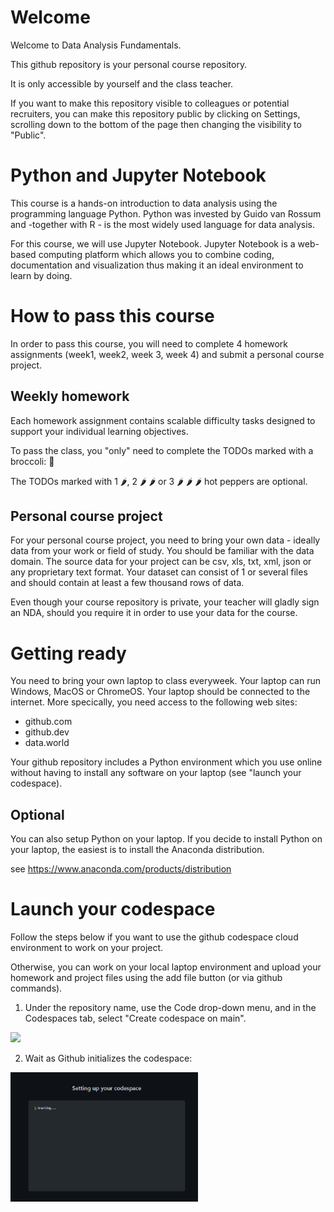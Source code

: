 # Welcome

Welcome to Data Analysis Fundamentals.

This github repository is your personal course repository.

It is only accessible by yourself and the class teacher.

If you want to make this repository visible to colleagues or potential recruiters, you can make this repository public by clicking on Settings, scrolling down to the bottom of the page then changing the visibility to "Public".

# Python and Jupyter Notebook

This course is a hands-on introduction to data analysis using the programming language Python. Python was invested by Guido van Rossum and -together with R - is the most widely used language for data analysis.

For this course, we will use Jupyter Notebook. Jupyter Notebook is a web-based computing platform which allows you to combine coding, documentation and visualization thus making it an ideal environment to learn by doing.

# How to pass this course

In order to pass this course, you will need to complete 4 homework assignments (week1, week2, week 3, week 4) and submit a personal course project.

## Weekly homework

Each homework assignment contains scalable difficulty tasks designed to support your individual learning objectives.

To pass the class, you "only" need to complete the TODOs marked with a broccoli: :broccoli:

The TODOs marked with 1 :hot_pepper:, 2 :hot_pepper: :hot_pepper: or 3 :hot_pepper: :hot_pepper: :hot_pepper: hot peppers are optional.

## Personal course project

For your personal course project, you need to bring your own data - ideally data from your work or field of study. You should be familiar with the data domain. The source data for your project can be csv, xls, txt, xml, json or any proprietary text format. Your dataset can consist of 1 or several files and should contain at least a few thousand rows of data.

Even though your course repository is private, your teacher will gladly sign an NDA, should you require it in order to use your data for the course.

# Getting ready

You need to bring your own laptop to class everyweek. 
Your laptop can run Windows, MacOS or ChromeOS.
Your laptop should be connected to the internet. More specically, you need access to the following web sites:
- github.com
- github.dev
- data.world

Your github repository includes a Python environment which you use online without having to install any software on your laptop (see "launch your codespace).

## Optional

You can also setup Python on your laptop. If you decide to install Python on your laptop, the easiest is to install the Anaconda distribution.

see https://www.anaconda.com/products/distribution




# Launch your codespace

Follow the steps below if you want to use the github codespace cloud environment to work on your project.

Otherwise, you can work on your local laptop environment and upload your homework and project files using the add file button (or via github commands).

1. Under the repository name, use the Code drop-down menu, and in the Codespaces tab, select "Create codespace on main".

<img src='https://docs.github.com/assets/cb-138303/images/help/codespaces/new-codespace-button.png' width=300 />


2. Wait as Github initializes the codespace:
  
 <img src='./images/Codespace_build.png' width=300 />

